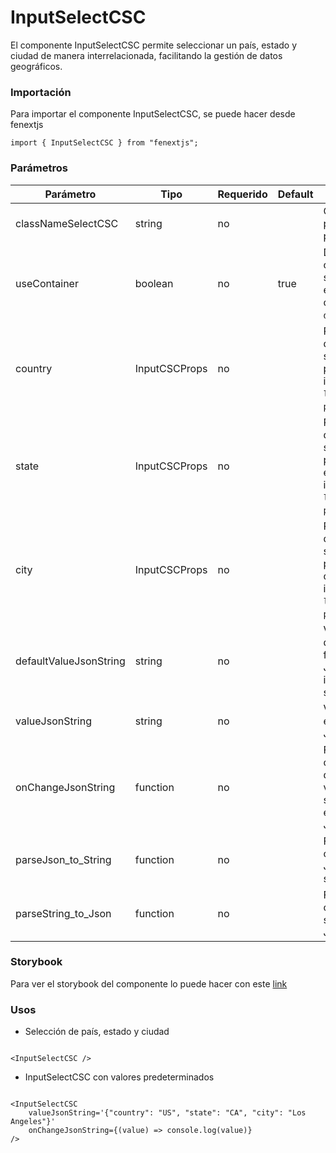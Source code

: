 # InputSelectCSC

El componente InputSelectCSC permite seleccionar un país, estado y ciudad de manera interrelacionada, facilitando la gestión de datos geográficos.

### Importación

Para importar el componente InputSelectCSC, se puede hacer desde fenextjs

```tsx copy
import { InputSelectCSC } from "fenextjs";
```

### Parámetros

| Parámetro | Tipo | Requerido | Default | Descripcion |
| --------- | ---- | --------- | ------- | ----------- |
| classNameSelectCSC | string | no |  | Clase CSS personalizada para el select. |
| useContainer | boolean | no | true | Define si el componente se envuelve en un contenedor `div`. |
| country | InputCSCProps | no |  | Propiedades del campo de selección para el país, incluyendo `label` y `placeholder`. |
| state | InputCSCProps | no |  | Propiedades del campo de selección para el estado, incluyendo `label` y `placeholder`. |
| city | InputCSCProps | no |  | Propiedades del campo de selección para la ciudad, incluyendo `label` y `placeholder`. |
| defaultValueJsonString | string | no |  | Valor por defecto en formato JSON para inicializar el select. |
| valueJsonString | string | no |  | Valor actual en formato JSON. |
| onChangeJsonString | function | no |  | Función de cambio que devuelve el valor seleccionado en formato JSON. |
| parseJson_to_String | function | no |  | Función para convertir JSON a string. |
| parseString_to_Json | function | no |  | Función para convertir string a JSON. |

### Storybook

Para ver el storybook del componente lo puede hacer con este [link](https://fenextjs-component-storybook.vercel.app/?path=/story/input-inputselectcsc--index)

### Usos

- Selección de país, estado y ciudad

```tsx copy

<InputSelectCSC />
```

- InputSelectCSC con valores predeterminados

```tsx copy

<InputSelectCSC
    valueJsonString='{"country": "US", "state": "CA", "city": "Los Angeles"}'
    onChangeJsonString={(value) => console.log(value)}
/>
```

